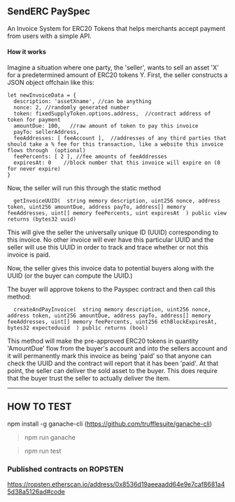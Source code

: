 
 ## SendERC PaySpec

An Invoice System for ERC20 Tokens that helps merchants accept payment from users with a simple API.


#### How it works 

Imagine a situation where one party, the 'seller', wants to sell an asset 'X' for a predetermined amount of ERC20 tokens Y.   First, the seller constructs a JSON object offchain like this: 


    let newInvoiceData = {
      description: 'assetXname', //can be anything
      nonce: 2, //randomly generated number 
      token: fixedSupplyToken.options.address,  //contract address of token for payment 
      amountDue: 100,   //raw amount of token to pay this invoice 
      payTo: sellerAddress,   
      feeAddresses: [ feeAccount ],  //addresses of any third parties that should take a % fee for this transaction, like a website this invoice flows through  (optional) 
      feePercents: [ 2 ], //fee amounts of feeAddresses
      expiresAt: 0    //block number that this invoice will expire on (0 for never expire) 
    }
    
    
  Now, the seller will run this through the static method 
  
      getInvoiceUUID(  string memory description, uint256 nonce, address token, uint256 amountDue, address payTo, address[] memory feeAddresses, uint[] memory feePercents, uint expiresAt  ) public view returns (bytes32 uuid) 
  
  This will give the seller the universally unique ID (UUID) corresponding to this invoice.  No other invoice will ever have this particular UUID and the seller will use this UUID in order to track and trace whether or not this invoice is paid.
  
  
  Now, the seller gives this invoice data to potential buyers along with the UUID (or the buyer can compute the UUID.)  
  
  The buyer will approve tokens to the Payspec contract and then call this method: 

      createAndPayInvoice(  string memory description, uint256 nonce, address token, uint256 amountDue, address payTo, address[] memory feeAddresses, uint[] memory feePercents, uint256 ethBlockExpiresAt, bytes32 expecteduuid  ) public returns (bool)  
  
   
   This method will make the pre-approved ERC20 tokens in quantity 'AmountDue' flow from the buyer's account and into the sellers account and it will permanently mark this invoice as being 'paid' so that anyone can check the UUID and the contract will report that it has been 'paid'.  At that point, the seller can deliver the sold asset to the buyer.  This does require that the buyer trust the seller to actually deliver the item.  
   
   
________

 
## HOW TO TEST

npm install -g ganache-cli  (https://github.com/trufflesuite/ganache-cli)
> npm run ganache

> npm run test


### Published contracts on ROPSTEN
https://ropsten.etherscan.io/address/0x8536d19aeeaadd64e9e7caf8681a45d38a5126ad#code
